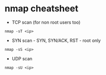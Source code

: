 # nmap cheatsheet

- TCP scan (for non root users too)
```
nmap -sT <ip>
```

- SYN scan - SYN, SYN/ACK, RST - root only
```
nmap -sS <ip>
```

- UDP scan
```
nmap -sU <ip>
```